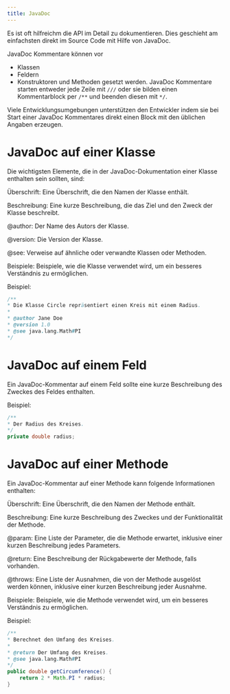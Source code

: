```yaml
---
title: JavaDoc
---
```


Es ist oft hilfreichm die API im Detail zu dokumentieren. Dies geschieht am einfachsten direkt im Source Code mit Hilfe von JavaDoc.

JavaDoc Kommentare können vor
- Klassen
- Feldern
- Konstruktoren und Methoden
gesetzt werden. JavaDoc Kommentare starten entweder jede Zeile mit ```///``` oder sie bilden einen Kommentarblock per ```/**``` und beenden diesen mit ```*/```.

Viele Entwicklungsumgebungen unterstützen den Entwickler indem sie bei Start einer JavaDoc Kommentares direkt einen Block mit den üblichen Angaben erzeugen.

# JavaDoc auf einer Klasse

Die wichtigsten Elemente, die in der JavaDoc-Dokumentation einer Klasse enthalten sein sollten, sind:

Überschrift: Eine Überschrift, die den Namen der Klasse enthält.

Beschreibung: Eine kurze Beschreibung, die das Ziel und den Zweck der Klasse beschreibt.

@author: Der Name des Autors der Klasse.

@version: Die Version der Klasse.

@see: Verweise auf ähnliche oder verwandte Klassen oder Methoden.

Beispiele: Beispiele, wie die Klasse verwendet wird, um ein besseres Verständnis zu ermöglichen.

Beispiel:
```java
/**
* Die Klasse Circle repräsentiert einen Kreis mit einem Radius.
*
* @author Jane Doe
* @version 1.0
* @see java.lang.Math#PI
*/
```

# JavaDoc auf einem Feld

Ein JavaDoc-Kommentar auf einem Feld sollte eine kurze Beschreibung des Zweckes des Feldes enthalten.

Beispiel:
```java
/**
* Der Radius des Kreises.
*/
private double radius;
```

# JavaDoc auf einer Methode

Ein JavaDoc-Kommentar auf einer Methode kann folgende Informationen enthalten:

Überschrift: Eine Überschrift, die den Namen der Methode enthält.

Beschreibung: Eine kurze Beschreibung des Zweckes und der Funktionalität der Methode.

@param: Eine Liste der Parameter, die die Methode erwartet, inklusive einer kurzen Beschreibung jedes Parameters.

@return: Eine Beschreibung der Rückgabewerte der Methode, falls vorhanden.

@throws: Eine Liste der Ausnahmen, die von der Methode ausgelöst werden können, inklusive einer kurzen Beschreibung jeder Ausnahme.

Beispiele: Beispiele, wie die Methode verwendet wird, um ein besseres Verständnis zu ermöglichen.

Beispiel:
```java
/**
* Berechnet den Umfang des Kreises.
*
* @return Der Umfang des Kreises.
* @see java.lang.Math#PI
*/
public double getCircumference() {
    return 2 * Math.PI * radius;
}
```

